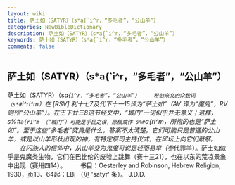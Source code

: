```yaml
---
layout: wiki
title: 萨土如（SATYR）（s*a{`i^r，“多毛者”，“公山羊”）
categories: NewBibleDictionary
description: 萨土如（SATYR）（s*a{`i^r，“多毛者”，“公山羊”）
keywords: 萨土如（SATYR）（s*a{`i^r，“多毛者”，“公山羊”）
comments: false
---
```


## 萨土如（SATYR）（s*a{`i^r，“多毛者”，“公山羊”）



萨土如（SATYR）（s*a{`i^r，“多毛者”，“公山羊”）
　　希伯来文的众数词（s*#`i^ri^m）在 [RSV] 利十七7及代下十一15译为“萨土如”（AV 译为“魔鬼”，RV 则作“公山羊”）。在王下廿三8这节经文中，“城门”一词似乎并无意义；这样，s%#`a{ri^m （“城门”）可能是手民之误，原稿或作 s%#`a{ri^m，所指的也是“萨土如”。至于这些“多毛者”究竟是什么，答案不太清楚。它们可能只是普通的公山羊，或是以山羊形状出现的神，有特定祭司主持仪式，在邱坛上向它们献祭。
　　在闪族人的信仰中，从山羊变为鬼魔可说是轻而易举（参*代罪羊）。萨土如似乎是鬼魔类生物，它们在巴比伦的废墟上跳舞（赛十三21），也在以东的荒凉景象中出现（赛卅四14）。
　　书目：Oesterley and Robinson, Hebrew Religion, 1930，页13、64起；EBi
（见 'satyr' 条）。
J.D.D.




